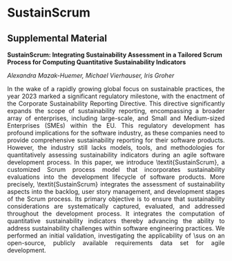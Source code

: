 # SustainScrum

## Supplemental Material

__SustainScrum: Integrating Sustainability Assessment in a Tailored Scrum Process for Computing Quantitative Sustainability Indicators__


_Alexandra Mazak-Huemer, Michael Vierhauser, Iris Groher_

<p align="justify">
In the wake of a rapidly growing global focus on sustainable practices, the year 2023 marked a significant regulatory milestone, with the enactment of the Corporate Sustainability Reporting Directive. 
This directive significantly expands the scope of sustainability reporting, encompassing a broader array of enterprises, including large-scale, and Small and Medium-sized Enterprises (SMEs) within the EU. This regulatory development has profound implications for the software industry, as these companies need to provide comprehensive sustainability reporting for their software products.
However, the industry still lacks models, tools, and methodologies for quantitatively assessing sustainability indicators during an agile software development process. 
In this paper, we introduce \textit{SustainScrum}, a customized Scrum process model that incorporates sustainability evaluations into the development lifecycle of software products. More precisely, \textit{SustainScrum} integrates the assessment of sustainability aspects into the backlog, user story management, and development stages of the Scrum process. Its primary objective is to ensure that sustainability considerations are systematically captured, evaluated, and addressed throughout the development process. It integrates the computation of quantitative sustainability indicators thereby advancing the ability to address sustainability challenges within software engineering practices.
 We performed an initial validation, investigating the applicability of \sus on an open-source, publicly available requirements data set for agile development.
</p>


